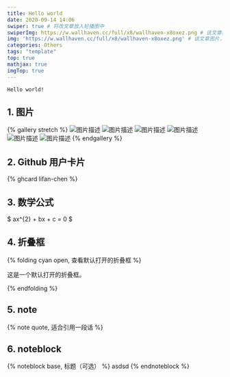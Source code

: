 ```yaml
---
title: Hello world
date: 2020-09-14 14:06
swiper: true # 将改文章放入轮播图中
swiperImg: https://w.wallhaven.cc/full/x8/wallhaven-x8oxez.png # 该文章在轮播图中的图片，可以是本地目录下图片也可以是http://xxx图片
img: 'https://w.wallhaven.cc/full/x8/wallhaven-x8oxez.png' # 该文章图片，可以是本地目录下图片也可以是http://xxx图片
categories: Others
tags: "template"
top: true
mathjax: true
imgTop: true
---
```

```
Hello world!
```
## 1. 图片
{% gallery stretch %}
![图片描述](https://pic2.zhimg.com/80/v2-bcb819edb98e081817066eb6b0e6a2ef_1440w.jpg?source=1940ef5c)
![图片描述](https://pic2.zhimg.com/80/v2-f1b467abef1caeb5537f399da4ddbc9d_1440w.jpg?source=1940ef5c)
![图片描述](https://pic2.zhimg.com/80/v2-c513cb0d2eff43b5391ea682f1ba07c6_1440w.jpg?source=1940ef5c)
![图片描述](https://pic2.zhimg.com/80/v2-bcb819edb98e081817066eb6b0e6a2ef_1440w.jpg?source=1940ef5c)
![图片描述](https://pic2.zhimg.com/80/v2-f1b467abef1caeb5537f399da4ddbc9d_1440w.jpg?source=1940ef5c)
![图片描述](https://pic2.zhimg.com/80/v2-c513cb0d2eff43b5391ea682f1ba07c6_1440w.jpg?source=1940ef5c)
{% endgallery %}

## 2. Github 用户卡片
{% ghcard lifan-chen %}

## 3. 数学公式
$ ax^{2} + bx + c = 0 $

## 4. 折叠框
{% folding cyan open, 查看默认打开的折叠框 %}

这是一个默认打开的折叠框。

{% endfolding %}

## 5. note
{% note quote, 适合引用一段话 %}

## 6. noteblock
{% noteblock base, 标题（可选） %}
asdsd
{% endnoteblock %}